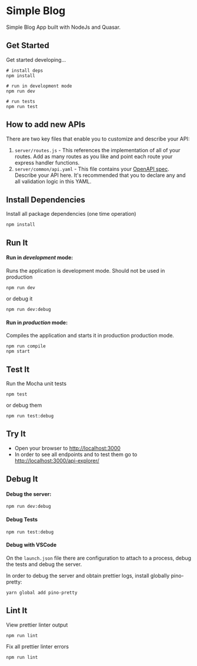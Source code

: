 # Simple Blog

Simple Blog App built with NodeJs and Quasar.

## Get Started

Get started developing...

```shell
# install deps
npm install

# run in development mode
npm run dev

# run tests
npm run test
```

## How to add new APIs

There are two key files that enable you to customize and describe your API:
1. `server/routes.js` - This references the implementation of all of your routes. Add as many routes as you like and point each route your express handler functions.
2. `server/common/api.yaml` - This file contains your [OpenAPI spec](https://swagger.io/specification/). Describe your API here. It's recommended that you to declare any and all validation logic in this YAML.

## Install Dependencies

Install all package dependencies (one time operation)

```shell
npm install
```

## Run It
#### Run in *development* mode:
Runs the application is development mode. Should not be used in production

```shell
npm run dev
```

or debug it

```shell
npm run dev:debug
```

#### Run in *production* mode:

Compiles the application and starts it in production production mode.

```shell
npm run compile
npm start
```

## Test It

Run the Mocha unit tests

```shell
npm test
```

or debug them

```shell
npm run test:debug
```

## Try It
* Open your browser to [http://localhost:3000](http://localhost:3000)
* In order to see all endpoints and to test them go to [http://localhost:3000/api-explorer/](http://localhost:3000/api-explorer/)


## Debug It

#### Debug the server:

```
npm run dev:debug
```

#### Debug Tests

```
npm run test:debug
```

#### Debug with VSCode

On the `launch.json` file there are configuration to attach to a process, debug the tests and debug the server.

In order to debug the server and obtain prettier logs, install globally pino-pretty:
```
yarn global add pino-pretty
```
## Lint It

View prettier linter output

```
npm run lint
```

Fix all prettier linter errors

```
npm run lint
```


   
